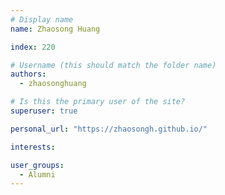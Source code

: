 ```yaml
---
# Display name
name: Zhaosong Huang

index: 220

# Username (this should match the folder name)
authors:
  - zhaosonghuang

# Is this the primary user of the site?
superuser: true

personal_url: "https://zhaosongh.github.io/"

interests:

user_groups:
  - Alumni
---
```

